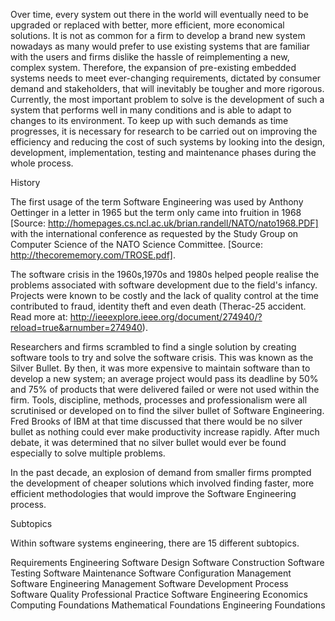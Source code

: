 Over time, every system out there in the world will eventually need to be upgraded or replaced with better, more efficient, more economical solutions. It is not as common for a firm to develop a brand new system nowadays as many would prefer to use existing systems that are familiar with the users and firms dislike the hassle of reimplementing a new, complex system. Therefore, the expansion of pre-existing embedded systems needs to meet ever-changing requirements, dictated by consumer demand and stakeholders, that will inevitably be tougher and more rigorous. Currently, the most important problem to solve is the development of such a system that performs well in many conditions and is able to adapt to changes to its environment. To keep up with such demands as time progresses, it is necessary for research to be carried out on improving the efficiency and reducing the cost of such systems by looking into the design, development, implementation, testing and maintenance phases during the whole process. 

History

The first usage of the term Software Engineering was used by Anthony Oettinger in a letter in 1965 but the term only came into fruition in 1968 [Source: http://homepages.cs.ncl.ac.uk/brian.randell/NATO/nato1968.PDF]  with the international conference as requested by the Study Group on Computer Science of the NATO Science Committee. [Source: http://thecorememory.com/TROSE.pdf].

The software crisis in the 1960s,1970s and 1980s helped people realise the problems associated with software development due to the field's infancy. Projects were known to be costly and the lack of quality control at the time contributed to fraud, identity theft and even death (Therac-25 accident. Read more at: http://ieeexplore.ieee.org/document/274940/?reload=true&arnumber=274940).

Researchers and firms scrambled to find a single solution by creating software tools to try and solve the software crisis. This was known as the Silver Bullet. By then, it was more expensive to maintain software than to develop a new system; an average project would pass its deadline by 50% and 75% of products that were delivered failed or were not used within the firm. Tools, discipline, methods, processes and professionalism were all scrutinised or developed on to find the silver bullet of Software Engineering. Fred Brooks of IBM at that time discussed that there would be no silver bullet as nothing could ever make productivity increase rapidly. After much debate, it was determined that no silver bullet would ever be found especially to solve multiple problems.

In the past decade, an explosion of demand from smaller firms prompted the development of cheaper solutions which involved finding faster, more efficient methodologies that would improve the Software Engineering process.

Subtopics

Within software systems engineering, there are 15 different subtopics.

Requirements Engineering
Software Design
Software Construction
Software Testing
Software Maintenance
Software Configuration Management
Software Engineering Management
Software Development Process
Software Quality
Professional Practice
Software Engineering Economics
Computing Foundations
Mathematical Foundations
Engineering Foundations

